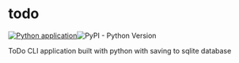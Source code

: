 # todo

[![Python application](https://github.com/l-vamsi-krishna/todo/actions/workflows/python-app.yml/badge.svg)](https://github.com/l-vamsi-krishna/todo/actions/workflows/python-app.yml)![PyPI - Python Version](https://img.shields.io/pypi/pyversions/Django)

ToDo CLI application built with python with saving to sqlite database
